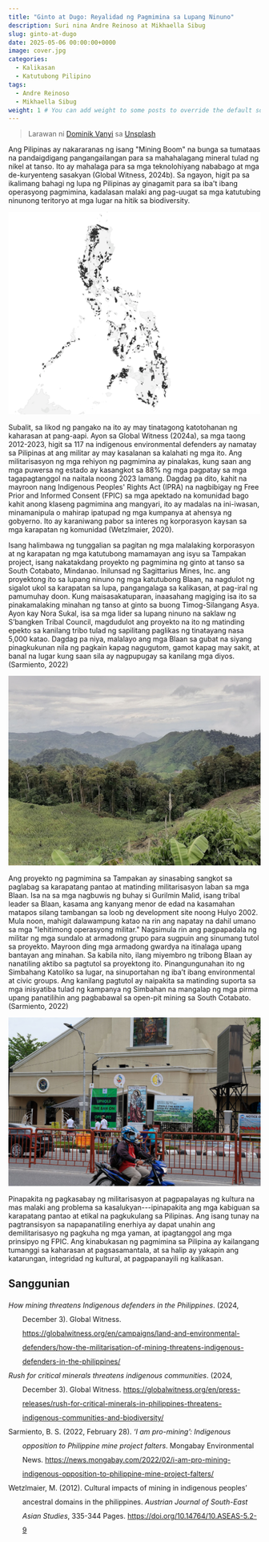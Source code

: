```yaml
---
title: "Ginto at Dugo: Reyalidad ng Pagmimina sa Lupang Ninuno"
description: Suri nina Andre Reinoso at Mikhaella Sibug
slug: ginto-at-dugo
date: 2025-05-06 00:00:00+0000
image: cover.jpg
categories:
  - Kalikasan
  - Katutubong Pilipino
tags:
  - Andre Reinoso
  - Mikhaella Sibug
weight: 1 # You can add weight to some posts to override the default sorting (date descending)
---
```


> Larawan ni [Dominik Vanyi](https://unsplash.com/@dominik_photography?utm_content=creditCopyText&utm_medium=referral&utm_source=unsplash) sa [Unsplash](https://unsplash.com/photos/photography-of-excavators-at-mining-area-Mk2ls9UBO2E?utm_content=creditCopyText&utm_medium=referral&utm_source=unsplash)

Ang Pilipinas ay nakararanas ng isang "Mining Boom" na bunga sa tumataas na pandaigdigang pangangailangan para sa mahahalagang mineral tulad ng nikel at tanso.
Ito ay mahalaga para sa mga teknolohiyang nababago at mga de-kuryenteng sasakyan (Global Witness, 2024b).
Sa ngayon, higit pa sa ikalimang bahagi ng lupa ng Pilipinas ay ginagamit para sa iba't ibang operasyong pagmimina, kadalasan malaki ang pag-uugat sa mga katutubing ninunong teritoryo at mga lugar na hitik sa biodiversity.

![(Global Witness, 2024a)](map.png)

Subalit, sa likod ng pangako na ito ay may tinatagong katotohanan ng kaharasan at pang-aapi.
Ayon sa Global Witness (2024a), sa mga taong 2012-2023, higit sa 117 na indigenous environmental defenders ay namatay sa Pilipinas at ang militar ay may kasalanan sa kalahati ng mga ito.
Ang militarisasyon ng mga rehiyon ng pagmimina ay pinalakas, kung saan ang mga puwersa ng estado ay kasangkot sa 88% ng mga pagpatay sa mga tagapagtanggol na naitala noong 2023 lamang.
Dagdag pa dito, kahit na mayroon nang Indigenous Peoples' Rights Act (IPRA) na nagbibigay ng Free Prior and Informed Consent (FPIC) sa mga apektado na komunidad bago kahit anong klaseng pagmimina ang mangyari, ito ay madalas na ini-iwasan, minamanipula o mahirap ipatupad ng mga kumpanya at ahensya ng gobyerno.
Ito ay karaniwang pabor sa interes ng korporasyon kaysan sa mga karapatan ng komunidad (Wetzlmaier, 2020).

Isang halimbawa ng tunggalian sa pagitan ng mga malalaking korporasyon at ng karapatan ng mga katutubong mamamayan ang isyu sa Tampakan project, isang nakatakdang proyekto ng pagmimina ng ginto at tanso sa South Cotabato, Mindanao.
Inilunsad ng Sagittarius Mines, Inc. ang proyektong ito sa lupang ninuno ng mga katutubong Blaan, na nagdulot ng sigalot ukol sa karapatan sa lupa, pangangalaga sa kalikasan, at pag-iral ng pamumuhay doon.
Kung maisasakatuparan, inaasahang magiging isa ito sa pinakamalaking minahan ng tanso at ginto sa buong Timog-Silangang Asya.
Ayon kay Nora Sukal, isa sa mga lider sa lupang ninuno na saklaw ng S’bangken Tribal Council, magdudulot ang proyekto na ito ng matinding epekto sa kanilang tribo tulad ng sapilitang paglikas ng tinatayang nasa 5,000 katao.
Dagdag pa niya, malalayo ang mga Blaan sa gubat na siyang pinagkukunan nila ng pagkain kapag nagugutom, gamot kapag may sakit, at banal na lugar kung saan sila ay nagpupugay sa kanilang mga diyos. (Sarmiento, 2022)

![(Sarmiento, 2022)](tampakan-mountains.jpg)

Ang proyekto ng pagmimina sa Tampakan ay sinasabing sangkot sa paglabag sa karapatang pantao at matinding militarisasyon laban sa mga Blaan.
Isa na sa mga nagbuwis ng buhay si Gurilmin Malid, isang tribal leader sa Blaan, kasama ang kanyang menor de edad na kasamahan matapos silang tambangan sa loob ng development site noong Hulyo 2002.
Mula noon, mahigit dalawampung katao na rin ang napatay na dahil umano sa mga "lehitimong operasyong militar."
Nagsimula rin ang pagpapadala ng militar ng mga sundalo at armadong grupo para sugpuin ang sinumang tutol sa proyekto.
Mayroon ding mga armadong gwardya na itinalaga upang bantayan ang minahan.
Sa kabila nito, ilang miyembro ng tribong Blaan ay nanatiling aktibo sa pagtutol sa proyektong ito. Pinangungunahan ito ng Simbahang Katoliko sa lugar, na sinuportahan ng iba’t ibang environmental at civic groups.
Ang kanilang pagtutol ay naipakita sa matinding suporta sa mga inisyatiba tulad ng kampanya ng Simbahan na mangalap ng mga pirma upang panatilihin ang pagbabawal sa open-pit mining sa South Cotabato. (Sarmiento, 2022)

![(Sarmiento, 2022)](church.jpg)

Pinapakita ng pagkasabay ng militarisasyon at pagpapalayas ng kultura na mas malaki ang problema sa kasalukyan---ipinapakita ang mga kabiguan sa karapatang pantao at etikal na pagkukulang sa Pilipinas.
Ang isang tunay na pagtransisyon sa napapanatiling enerhiya ay dapat unahin ang demilitarisasyo ng pagkuha ng mga yaman, at ipagtanggol ang mga prinsipyo ng FPIC.
Ang kinabukasan ng pagmimina sa Pilipina ay kailangang tumanggi sa kaharasan at pagsasamantala, at sa halip ay yakapin ang katarungan, integridad ng kultural, at pagpapanayili ng kalikasan.

## Sanggunian

<div class="csl-bib-body" style="line-height: 2; margin-left: 2em; text-indent:-2em;">
  <div class="csl-entry"><i>How mining threatens Indigenous defenders in the Philippines</i>. (2024, December 3). Global Witness. <a href="https://globalwitness.org/en/campaigns/land-and-environmental-defenders/how-the-militarisation-of-mining-threatens-indigenous-defenders-in-the-philippines/">https://globalwitness.org/en/campaigns/land-and-environmental-defenders/how-the-militarisation-of-mining-threatens-indigenous-defenders-in-the-philippines/</a></div>
  <span class="Z3988" title="url_ver=Z39.88-2004&amp;ctx_ver=Z39.88-2004&amp;rfr_id=info%3Asid%2Fzotero.org%3A2&amp;rft_val_fmt=info%3Aofi%2Ffmt%3Akev%3Amtx%3Adc&amp;rft.type=webpage&amp;rft.title=How%20mining%20threatens%20Indigenous%20defenders%20in%20the%20Philippines&amp;rft.description=With%20skyrocketing%20global%20demand%20for%20critical%20minerals%20%E2%80%93%20vital%20to%20the%20green%20energy%20transition%20%E2%80%93%20Indigenous%20groups%20and%20biodiversity%20are%20at%20risk%20in%20the%20Philippines&amp;rft.identifier=https%3A%2F%2Fglobalwitness.org%2Fen%2Fcampaigns%2Fland-and-environmental-defenders%2Fhow-the-militarisation-of-mining-threatens-indigenous-defenders-in-the-philippines%2F&amp;rft.date=2024-12-03&amp;rft.language=en"></span>
  <div class="csl-entry"><i>Rush for critical minerals threatens indigenous communities</i>. (2024, December 3). Global Witness. <a href="https://globalwitness.org/en/press-releases/rush-for-critical-minerals-in-philippines-threatens-indigenous-communities-and-biodiversity/">https://globalwitness.org/en/press-releases/rush-for-critical-minerals-in-philippines-threatens-indigenous-communities-and-biodiversity/</a></div>
  <span class="Z3988" title="url_ver=Z39.88-2004&amp;ctx_ver=Z39.88-2004&amp;rfr_id=info%3Asid%2Fzotero.org%3A2&amp;rft_val_fmt=info%3Aofi%2Ffmt%3Akev%3Amtx%3Adc&amp;rft.type=webpage&amp;rft.title=Rush%20for%20critical%20minerals%20threatens%20indigenous%20communities&amp;rft.description=Indigenous%20communities%20and%20biodiversity%20hotspots%20are%20bearing%20the%20brunt%20of%20mineral%20exploitation%20in%20the%20Philippines&amp;rft.identifier=https%3A%2F%2Fglobalwitness.org%2Fen%2Fpress-releases%2Frush-for-critical-minerals-in-philippines-threatens-indigenous-communities-and-biodiversity%2F&amp;rft.date=2024-12-03&amp;rft.language=en"></span>
  <div class="csl-entry">Sarmiento, B. S. (2022, February 28). <i>‘I am pro-mining’: Indigenous opposition to Philippine mine project falters</i>. Mongabay Environmental News. <a href="https://news.mongabay.com/2022/02/i-am-pro-mining-indigenous-opposition-to-philippine-mine-project-falters/">https://news.mongabay.com/2022/02/i-am-pro-mining-indigenous-opposition-to-philippine-mine-project-falters/</a></div>
  <span class="Z3988" title="url_ver=Z39.88-2004&amp;ctx_ver=Z39.88-2004&amp;rfr_id=info%3Asid%2Fzotero.org%3A2&amp;rft_val_fmt=info%3Aofi%2Ffmt%3Akev%3Amtx%3Adc&amp;rft.type=webpage&amp;rft.title=%E2%80%98I%20am%20pro-mining%E2%80%99%3A%20Indigenous%20opposition%20to%20Philippine%20mine%20project%20falters&amp;rft.description=TAMPAKAN%2C%20Philippines%20%E2%80%94%20For%20nearly%20a%20decade%2C%20Nora%20Sukal%20was%20the%20public%20face%20of%20Indigenous%20opposition%20to%20the%20Tampakan%20project%2C%20a%20planned%20gold%20and%20copper%20mine%20on%20Blaan%20tribal%20land%20in%20Mindanao%20in%20the%20southern%20Philippines.%20%E2%80%9CThe%20proposed%20copper%20and%20gold%20open-pit%20mining%20project%20within%20our%20ancestral%20domains%20poses%20serious%20risks%20to%20our%20survival%20as%20%5B%E2%80%A6%5D&amp;rft.identifier=https%3A%2F%2Fnews.mongabay.com%2F2022%2F02%2Fi-am-pro-mining-indigenous-opposition-to-philippine-mine-project-falters%2F&amp;rft.aufirst=Bong%20S.&amp;rft.aulast=Sarmiento&amp;rft.au=Bong%20S.%20Sarmiento&amp;rft.date=2022-02-28&amp;rft.language=en-US"></span>
  <div class="csl-entry">Wetzlmaier, M. (2012). Cultural impacts of mining in indigenous peoples’ ancestral domains in the philippines. <i>Austrian Journal of South-East Asian Studies</i>, 335-344 Pages. <a href="https://doi.org/10.14764/10.ASEAS-5.2-9">https://doi.org/10.14764/10.ASEAS-5.2-9</a></div>
  <span class="Z3988" title="url_ver=Z39.88-2004&amp;ctx_ver=Z39.88-2004&amp;rfr_id=info%3Asid%2Fzotero.org%3A2&amp;rft_id=info%3Adoi%2F10.14764%2F10.ASEAS-5.2-9&amp;rft_val_fmt=info%3Aofi%2Ffmt%3Akev%3Amtx%3Ajournal&amp;rft.genre=article&amp;rft.atitle=Cultural%20impacts%20of%20mining%20in%20indigenous%20peoples%E2%80%99%20ancestral%20domains%20in%20the%20philippines&amp;rft.jtitle=Austrian%20Journal%20of%20South-East%20Asian%20Studies&amp;rft.aufirst=Marina&amp;rft.aulast=Wetzlmaier&amp;rft.au=Marina%20Wetzlmaier&amp;rft.date=2012-12-30&amp;rft.pages=335-344%20Pages&amp;rft.spage=335&amp;rft.epage=344%20Pages&amp;rft.language=en"></span>
</div>
